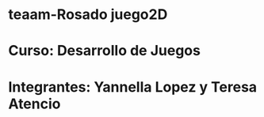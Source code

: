 # teaam-Rosado juego2D
# Curso: Desarrollo de Juegos
# Integrantes: Yannella Lopez y Teresa Atencio
